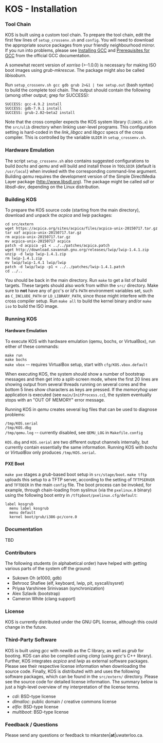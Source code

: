 KOS - Installation
==================

### Tool Chain

KOS is built using a custom tool chain. To prepare the tool chain, edit the first few lines of `setup_crossenv.sh` and `config`.  You will need to download the appropriate source packages from your friendly neighbourhood mirror. If you run into problems, please see [Installing GCC](https://gcc.gnu.org/install/) and [Prerequisites for GCC](https://gcc.gnu.org/install/prerequisites.html) from the official GCC documentation.

A somewhat recent version of *xorriso* (>-1.0.0) is necessary for making ISO boot images using *grub-mkrescue*. The package might also be called *libisoburn*.

Run `setup_crossenv.sh gcc gdb grub 2>&1 | tee setup.out` (bash syntax) to build the complete tool chain. The output should contain the following (among other output; grep for SUCCESS):

`SUCCESS: gcc-4.9.2 install`  
`SUCCESS: gdb-7.9.1 install`  
`SUCCESS: grub-2.02~beta2 install`

Note that the cross compiler expects the KOS system library (`libKOS.a`) in the `src/ulib` directory when linking user-level programs.  This configuration setting is hard-coded in the *link_libgcc* and *libgcc* specs of the cross compiler.  This is controlled by the variable `ULDIR` in `setup_crossenv.sh`.


### Hardware Emulation

The script `setup_crossenv.sh` also contains suggested configurations to build *bochs* and *qemu* and will build and install those in `TOOLSDIR` (default is `/usr/local`) when invoked with the corresponding command-line argument.  Building *qemu* requires the development version of the Simple DirectMedia Layer package (http://www.libsdl.org).  The package might be called *sdl* or *libsdl-dev*, depending on the Linux distribution.


### Building KOS

To prepare the KOS source code (starting from the main directory), download and unpack the *acpica* and *lwip* packages:

```
cd src/extern
wget https://acpica.org/sites/acpica/files/acpica-unix-20150717.tar.gz
tar xaf acpica-unix-20150717.tar.gz
rm acpica-unix-20150717.tar.gz
mv acpica-unix-20150717 acpica
patch -d acpica -p1 < ../../patches/acpica.patch
wget http://download.savannah.gnu.org/releases/lwip/lwip-1.4.1.zip
unzip -d lwip lwip-1.4.1.zip
rm lwip-1.4.1.zip
mv lwip/lwip-1.4.1 lwip/lwip
patch -d lwip/lwip -p1 < ../../patches/lwip-1.4.1.patch
cd ../..
```

You should be back in the main directory. Run `make` to get a list of build targets. These targets should also work from within the `src/` directory. Make sure to **not** have any of *gcc*'s or *ld*'s `PATH` environment variables set, such as `C_INCLUDE_PATH` or `LD_LIBRARY_PATH`, since those might interfere with the cross compiler setup. Run `make all` to build the kernel binary and/or `make iso` to build the ISO image.


### Running KOS

#### Hardware Emulation

To execute KOS with hardware emulation (qemu, bochs, or VirtualBox), run either of these commands:

`make run`  
`make bochs`  
`make vbox` -- requires VirtualBox setup, start with `cfg/KOS.vbox.default`

When executing KOS, the system should show a number of bootstrap messages and then get into a split-screen mode, where the first 20 lines are showing output from several threads running on several cores and the bottom 5 lines show characters as keys are pressed. If the *memoryhog* user application is executed (see `main/InitProcess.cc`), the system eventually stops with an "OUT OF MEMORY" error message.

Running KOS in *qemu* creates several log files that can be used to diagnose problems:

`/tmp/KOS.serial`  
`/tmp/KOS.dbg`  
`/tmp/qemu.log` -- currently disabled, see `QEMU_LOG` in `Makefile.config`

`KOS.dbg` and `KOS.serial` are two different output channels internally, but currently contain essentially the same information.  Running KOS with *bochs* or *VirtualBox* only produces `/tmp/KOS.serial`.


#### PXE Boot

`make pxe` stages a *grub*-based boot setup in `src/stage/boot`. `make tftp` uploads this setup to a TFTP server, according to the setting of `TFTPSERVER` and `TFTDDIR` in the main `config` file. The boot process can be invoked, for example, through chain-loading from syslinux (via the `pxelinux.0` binary) using the following boot entry in `/tftpboot/pxelinux.cfg/default`:

```
label kosgrub
  menu label kosgrub
  menu default
  kernel boot/grub/i386-pc/core.0
```


### Documentation

TBD

### Contributors

The following students (in alphabetical order) have helped with getting various parts of the system off the ground:

- Sukown Oh (e1000, gdb)
- Behrooz Shafiee (elf, keyboard, lwip, pit, syscall/sysret)
- Priyaa Varshinee Srinivasan (synchronization)
- Alex Szlavik (bootstrap)
- Cameron White (clang support)


### License

KOS is currently distributed under the GNU GPL license, although this could change in the future.


### Third-Party Software

KOS is built using *gcc* with *newlib* as the C library, as well as *grub* for booting. KOS can also be compiled using *clang* (using *gcc*'s C++ library). Further, KOS integrates *acpica* and *lwip* as external software packages. Please see their respective license information when downloading the source code. Finally, KOS is distributed with and uses the following software packages, which can be found in the `src/extern/` directory.  Please see the source code for detailed license information.  The summary below is just a high-level overview of my interpretation of the license terms.

- *cdi*:        BSD-type license
- *dlmalloc*:   public domain / creative commons license
- *elfio*:      BSD-type license
- *multiboot*:  BSD-type license


### Feedback / Questions

Please send any questions or feedback to mkarsten|**at**|uwaterloo.ca.

